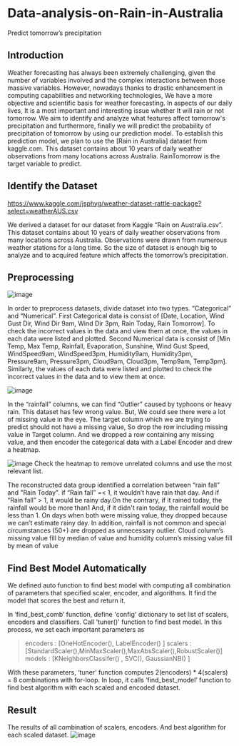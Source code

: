 # Data-analysis-on-Rain-in-Australia
Predict tomorrow’s precipitation 


## Introduction
Weather forecasting has always been extremely challenging, given the number of variables involved and the complex interactions between those massive variables. 
However, nowadays thanks to drastic enhancement in computing capabilities and networking technologies, We have a more objective and scientific basis for weather forecasting.  In aspects of our daily lives, It is a most important and interesting issue whether It will rain or not tomorrow. We aim to identify and analyze what features affect tomorrow's precipitation and furthermore, finally we will predict the probability of precipitation of tomorrow by using our prediction model. To establish this prediction model, we plan to use the [Rain in Australia] dataset from kaggle.com. This dataset contains about 10 years of daily weather observations from many locations across Australia. RainTomorrow is the target variable to predict.

## Identify the Dataset
https://www.kaggle.com/jsphyg/weather-dataset-rattle-package?select=weatherAUS.csv

We derived a dataset for our dataset from Kaggle “Rain on Australia.csv”. This dataset contains about 10 years of daily weather observations from many locations across Australia. Observations were drawn from numerous weather stations for a long time. So the size of dataset is enough big to analyze and to acquired feature which affects the tomorrow’s precipitation. 

## Preprocessing
![image](https://user-images.githubusercontent.com/75998991/142978588-fa8b20a3-7329-488d-9146-f9f7310078da.png)

In order to preprocess datasets, divide dataset into two types. “Categorical” and “Numerical”. 
First Categorical data is consist of [Date, Location, Wind Gust Dir, Wind Dir 9am, Wind Dir 3pm, Rain Today, Rain Tomorrow]. To check the incorrect values in the data and view them at once, the values in each data were listed and plotted. Second Numerical data is consist of [Min Temp, Max Temp, Rainfall, Evaporation, Sunshine, Wind Gust Speed, WindSpeed9am, WindSpeed3pm, Humidity9am, Humidity3pm, Pressure9am, Pressure3pm, Cloud9am, Cloud3pm, Temp9am, Temp3pm]. Similarly, the values of each data were listed and plotted to check the incorrect values in the data and to view them at once.

![image](https://user-images.githubusercontent.com/75998991/142978655-dff08d94-4fd2-40c4-86ef-01a6c474e770.png)

In the “rainfall” columns, we can find “Outlier” caused by typhoons or heavy rain. This dataset has few wrong value. But, We could see there were a lot of missing value in the eye.
The target column which we are trying to predict should not have a missing value, So drop the row including missing value in Target column. And we dropped a row containing any missing value, and then encoder the categorical data with a Label Encoder and drew a heatmap.

![image](https://user-images.githubusercontent.com/75998991/142978826-2b08afed-869a-40e2-adf9-1ffef349dd42.png)
Check the heatmap to remove unrelated columns and use the most relevant list. 

The reconstructed data group identified a correlation between “rain fall” and "Rain Today". if “Rain fall” =< 1, it wouldn’t have rain that day. And if “Rain fall” > 1, it would be rainy day.On the contrary, if it rained today, the rainfall would be more than1
And, if it didn't rain today, the rainfall would be less than 1.
On days when both were missing value, they dropped because we can’t estimate rainy day. In addition, rainfall is not common and special circumstances (50+) are dropped as unnecessary outlier.
Cloud column’s missing value fill by median of value and humidity column’s missing value fill by mean of value

## Find Best Model Automatically 
We defined auto function to find best model with computing all combination of parameters that specified scaler, encoder, and algorithms. 
It find the model that scores the best and return it.

In ‘find_best_comb’ function, define 'config' dictionary to set list of scalers, encoders and classifiers. Call 'tuner()' function to find best model. 
In this process, we set each important parameters as 

> encoders : [OneHotEncoder(), LabelEncoder() ]
> scalers : [StandardScaler(),MinMaxScaler(),MaxAbsScaler(),RobustScaler()]
> models : [KNeighborsClassifer() , SVC(), GaussianNB() ]

With these parameters, ‘tuner’ function computes 2(encoders) * 4(scalers) = 8 combinations with for-loop. In loop, it calls ‘find_best_model’ function to find best algorithm with each scaled and encoded dataset.  

## Result
The results of all combination of scalers, encoders. And best algorithm for each scaled dataset.
 ![image](https://user-images.githubusercontent.com/75998991/142979332-3630ccaf-722d-47fc-a52c-733bfb808138.png)


